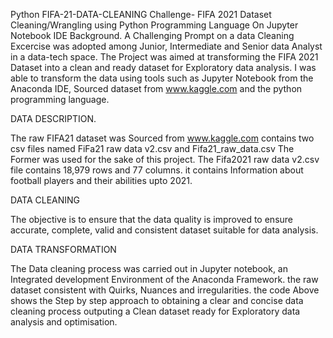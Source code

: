 Python FIFA-21-DATA-CLEANING Challenge- 
FIFA 2021 Dataset Cleaning/Wrangling using Python Programming Language On Jupyter Notebook IDE
Background.
A Challenging Prompt on a data Cleaning Excercise was adopted among Junior, Intermediate and Senior data Analyst in a data-tech space.
The Project was aimed at transforming the FIFA 2021 Dataset into a clean and ready dataset for Exploratory data analysis.
I was able to transform the data using tools such as Jupyter Notebook from the Anaconda IDE, Sourced dataset from www.kaggle.com
and the python programming language.
 
 DATA DESCRIPTION.
 
 The raw FIFA21 dataset was Sourced from www.kaggle.com contains two csv files named FiFa21 raw data v2.csv and Fifa21_raw_data.csv 
 The Former was used for the sake of this project.
 The Fifa2021 raw data v2.csv file contains 18,979 rows and 77 columns. it contains Information about football players and their abilities upto 2021.
 
 DATA CLEANING
 
 The objective is to ensure that the data quality is improved to ensure accurate, complete, valid and consistent dataset suitable for data analysis.
 
 DATA TRANSFORMATION
 
 The Data cleaning process was carried out in Jupyter notebook, an Integrated development Environment of the Anaconda Framework. the raw dataset consistent with Quirks, Nuances and irregularities. the code Above shows the Step by step approach to obtaining a clear and concise data cleaning process outputing a Clean dataset ready for Exploratory data analysis and optimisation.
